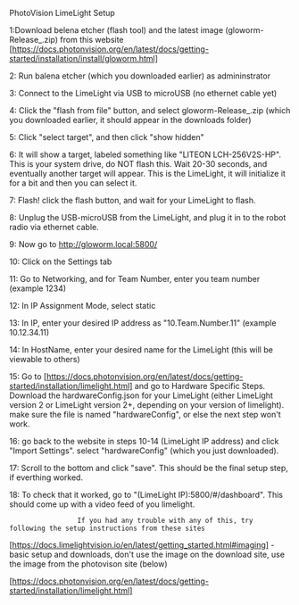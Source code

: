 PhotoVision LimeLight Setup

1:Download belena etcher (flash tool) and the latest image (gloworm-Release_.zip) from this website [https://docs.photonvision.org/en/latest/docs/getting-started/installation/install/gloworm.html]

2: Run balena etcher (which you downloaded earlier) as admininstrator

3: Connect to the LimeLight via USB to microUSB (no ethernet cable yet)

4: Click the "flash from file" button, and select gloworm-Release_.zip (which you downloaded earlier, it should appear in the downloads folder)

5: Click "select target", and then click "show hidden"

6: It will show a target, labeled something like "LITEON LCH-256V2S-HP". This is your system drive, do NOT flash this. Wait 20-30 seconds, and eventually another target will appear. This is the LimeLight, it will initialize it for a bit and then you can select it.

7: Flash! click the flash button, and wait for your LimeLight to flash.

8: Unplug the USB-microUSB from the LimeLight, and plug it in to the robot radio via ethernet cable.

9: Now go to http://gloworm.local:5800/

10: Click on the Settings tab

11: Go to Networking, and for Team Number, enter you team number (example 1234)

12: In IP Assignment Mode, select static

13: In IP, enter your desired IP address as "10.Team.Number.11" (example 10.12.34.11)

14: In HostName, enter your desired name for the LimeLight (this will be viewable to others)

15: Go to [https://docs.photonvision.org/en/latest/docs/getting-started/installation/limelight.html] and go to Hardware Specific Steps. Download the hardwareConfig.json for your LimeLight (either LimeLight version 2 or LimeLight version 2+, depending on your version of limelight). make sure the file is named "hardwareConfig", or else the next step won't work.

16: go back to the website in steps 10-14 (LimeLight IP address) and click "Import Settings". select "hardwareConfig" (which you just downloaded).

17: Scroll to the bottom and click "save". This should be the final setup step, if everthing worked.

18: To check that it worked, go to "(LimeLight IP):5800/#/dashboard". This should come up with a video feed of you limelight.

                     If you had any trouble with any of this, try following the setup instructions from these sites 
[https://docs.limelightvision.io/en/latest/getting_started.html#imaging] - basic setup and downloads, don't use the image on the download site, use the image from the photovison site (below)

[https://docs.photonvision.org/en/latest/docs/getting-started/installation/limelight.html]